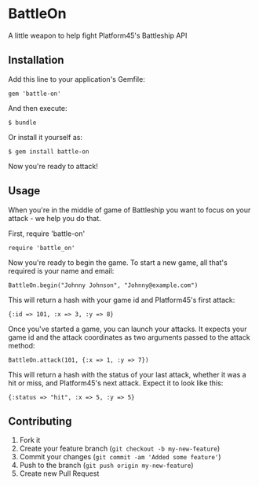 # BattleOn

A little weapon to help fight Platform45's Battleship API

## Installation

Add this line to your application's Gemfile:

    gem 'battle-on'

And then execute:

    $ bundle

Or install it yourself as:

    $ gem install battle-on

Now you're ready to attack!

## Usage

When you're in the middle of game of Battleship you want to focus on
your attack - we help you do that. 

First, require 'battle-on'

    require 'battle_on'

Now you're ready to begin the game. To start a new game, all that's
required is your name and email:

    BattleOn.begin("Johnny Johnson", "Johnny@example.com")

This will return a hash with your game id and Platform45's first attack:

    {:id => 101, :x => 3, :y => 8}

Once you've started a game, you can launch your attacks. It expects your
game id and the attack coordinates as two arguments passed to the attack
method:

    BattleOn.attack(101, {:x => 1, :y => 7})

This will return a hash with the status of your last attack, whether it
was a hit or miss, and Platform45's next attack. Expect it to look like
this:

    {:status => "hit", :x => 5, :y => 5}


## Contributing

1. Fork it
2. Create your feature branch (`git checkout -b my-new-feature`)
3. Commit your changes (`git commit -am 'Added some feature'`)
4. Push to the branch (`git push origin my-new-feature`)
5. Create new Pull Request
